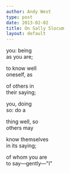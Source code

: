 ```yaml
---
author: Andy West
type: post
date: 2013-02-02
title: On Sally Slocum
layout: default
---
```

you: being  
as you are;  
  
to know well  
oneself, as   
  
of others in  
their saying;  
  
you, doing  
so: do a  
  
thing well, so  
others may  
  
know themselves  
in its saying;  
  
of whom you are  
to say—gently—"I"  
